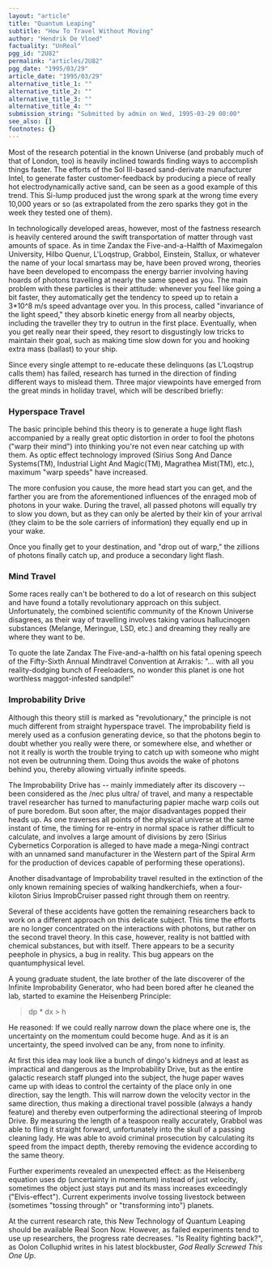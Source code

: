 ```yaml
---
layout: "article"
title: "Quantum Leaping"
subtitle: "How To Travel Without Moving"
author: "Hendrik De Vloed"
factuality: "UnReal"
pgg_id: "2U82"
permalink: "articles/2U82"
pgg_date: "1995/03/29"
article_date: "1995/03/29"
alternative_title_1: ""
alternative_title_2: ""
alternative_title_3: ""
alternative_title_4: ""
submission_string: "Submitted by admin on Wed, 1995-03-29 00:00"
see_also: []
footnotes: {}
---
```

<div>
<p>Most of the research potential in the known Universe (and probably much of that of London, too) is heavily inclined towards finding ways to accomplish things faster. The efforts of the Sol III-based sand-derivate manufacturer Intel, to generate faster customer-feedback by producing a piece of really hot electrodynamically active sand, can be seen as a good example of this trend. This Si-lump produced just the wrong spark at the wrong time every 10,000 years or so (as extrapolated from the zero sparks they got in the week they tested one of them).</p>
<p>In technologically developed areas, however, most of the fastness research is heavily centered around the swift transportation of matter through vast amounts of space. As in time Zandax the Five-and-a-Halfth of Maximegalon University, Hilbo Quenur, L'Loqstrup, Grabbol, Einstein, Stallux, or whatever the name of your local smartass may be, have been proved wrong, theories have been developed to encompass the energy barrier involving having hoards of photons travelling at nearly the same speed as you. The main problem with these particles is their attitude: whenever you feel like going a bit faster, they automatically get the tendency to speed up to retain a 3*10^8 m/s speed advantage over you. In this process, called "invariance of the light speed," they absorb kinetic energy from all nearby objects, including the traveller they try to outrun in the first place. Eventually, when you get really near their speed, they resort to disgustingly low tricks to maintain their goal, such as making time slow down for you and hooking extra mass (ballast) to your ship.</p>
<p>Since every single attempt to re-educate these delinquons (as L'Loqstrup calls them) has failed, research has turned in the direction of finding different ways to mislead them. Three major viewpoints have emerged from the great minds in holiday travel, which will be described briefly:</p>
<h3>Hyperspace Travel</h3>
<p>The basic principle behind this theory is to generate a huge light flash accompanied by a really great optic distortion in order to fool the photons ("warp their mind") into thinking you're not even near catching up with them. As optic effect technology improved (Sirius Song And Dance Systems(TM), Industrial Light And Magic(TM), Magrathea Mist(TM), etc.), maximum "warp speeds" have increased.</p>
<p>The more confusion you cause, the more head start you can get, and the farther you are from the aforementioned influences of the enraged mob of photons in your wake. During the travel, all passed photons will equally try to slow you down, but as they can only be alerted by their kin of your arrival (they claim to be the sole carriers of information) they equally end up in your wake.</p>
<p>Once you finally get to your destination, and "drop out of warp," the zillions of photons finally catch up, and produce a secondary light flash.</p>
<h3>Mind Travel</h3>
<p>Some races really can't be bothered to do a lot of research on this subject and have found a totally revolutionary approach on this subject. Unfortunately, the combined scientific community of the Known Universe disagrees, as their way of travelling involves taking various hallucinogen substances (Melange, Meringue, LSD, etc.) and dreaming they really are where they want to be.</p>
<p>To quote the late Zandax The Five-and-a-halfth on his fatal opening speech of the Fifty-Sixth Annual Mindtravel Convention at Arrakis: "... with all you reality-dodging bunch of Freeloaders, no wonder this planet is one hot worthless maggot-infested sandpile!"</p>
<h3>Improbability Drive</h3>
<p>Although this theory still is marked as "revolutionary," the principle is not much different from straight hyperspace travel. The improbability field is merely used as a confusion generating device, so that the photons begin to doubt whether you really were there, or somewhere else, and whether or not it really is worth the trouble trying to catch up with someone who might not even be outrunning them. Doing thus avoids the wake of photons behind you, thereby allowing virtually infinite speeds.</p>
<p>The Improbability Drive has -- mainly immediately after its discovery -- been considered as the /nec plus ultra/ of travel, and many a respectable travel researcher has turned to manufacturing papier mache warp coils out of pure boredom. But soon after, the major disadvantages popped their heads up. As one traverses all points of the physical universe at the same instant of time, the timing for re-entry in normal space is rather difficult to calculate, and involves a large amount of divisions by zero (Sirius Cybernetics Corporation is alleged to have made a mega-Ningi contract with an unnamed sand manufacturer in the Western part of the Spiral Arm for the production of devices capable of performing these operations).</p>
<p>Another disadvantage of Improbability travel resulted in the extinction of the only known remaining species of walking handkerchiefs, when a four- kiloton Sirius ImprobCruiser passed right through them on reentry.</p>
<p>Several of these accidents have gotten the remaining researchers back to work on a different approach on this delicate subject. This time the efforts are no longer concentrated on the interactions with photons, but rather on the second travel theory. In this case, however, reality is not battled with chemical substances, but with itself. There appears to be a security peephole in physics, a bug in reality. This bug appears on the quantumphysical level.</p>
<p>A young graduate student, the late brother of the late discoverer of the Infinite Improbability Generator, who had been bored after he cleaned the lab, started to examine the Heisenberg Principle:</p>
<blockquote>dp * dx &gt; h</blockquote>
<p>He reasoned: If we could really narrow down the place where one is, the uncertainty on the momentum could become huge. And as it is an uncertainty, the speed involved can be any, from none to infinity.</p>
<p>At first this idea may look like a bunch of dingo's kidneys and at least as impractical and dangerous as the Improbability Drive, but as the entire galactic research staff plunged into the subject, the huge paper waves came up with ideas to control the certainty of the place only in one direction, say the length. This will narrow down the velocity vector in the same direction, thus making a directional travel possible (always a handy feature) and thereby even outperforming the adirectional steering of Improb Drive. By measuring the length of a teaspoon really accurately, Grabbol was able to fling it straight forward, unfortunately into the skull of a passing cleaning lady. He was able to avoid criminal prosecution by calculating its speed from the impact depth, thereby removing the evidence according to the same theory.</p>
<p>Further experiments revealed an unexpected effect: as the Heisenberg equation uses dp (uncertainty in momentum) instead of just velocity, sometimes the object just stays put and its mass increases exceedingly ("Elvis-effect"). Current experiments involve tossing livestock between (sometimes "tossing through" or "transforming into") planets.</p>
<p>At the current research rate, this New Technology of Quantum Leaping should be available Real Soon Now. However, as failed experiments tend to use up researchers, the progress rate decreases. "Is Reality fighting back?", as Oolon Colluphid writes in his latest blockbuster, <em>God Really Screwed This One Up</em>. <!--Amazon_CLS_IM_END--></p>
</div>

